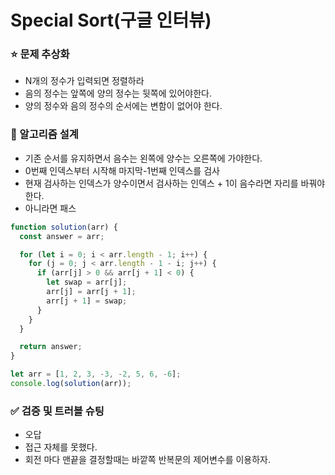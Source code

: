 # Special Sort(구글 인터뷰)

### ⭐ 문제 추상화

- N개의 정수가 입력되면 정렬하라
- 음의 정수는 앞쪽에 양의 정수는 뒷쪽에 있어야한다.
- 양의 정수와 음의 정수의 순서에는 변함이 없어야 한다.

### 🔧 알고리즘 설계

- 기존 순서를 유지하면서 음수는 왼쪽에 양수는 오른쪽에 가야한다.
- 0번째 인덱스부터 시작해 마지막-1번째 인덱스를 검사
- 현재 검사하는 인덱스가 양수이면서 검사하는 인덱스 + 1이 음수라면 자리를 바꿔야한다.
- 아니라면 패스

```js
function solution(arr) {
  const answer = arr;

  for (let i = 0; i < arr.length - 1; i++) {
    for (j = 0; j < arr.length - 1 - i; j++) {
      if (arr[j] > 0 && arr[j + 1] < 0) {
        let swap = arr[j];
        arr[j] = arr[j + 1];
        arr[j + 1] = swap;
      }
    }
  }

  return answer;
}

let arr = [1, 2, 3, -3, -2, 5, 6, -6];
console.log(solution(arr));
```

### ✅ 검증 및 트러블 슈팅

- 오답
- 접근 자체를 못했다.
- 회전 마다 맨끝을 결정할때는 바깥쪽 반복문의 제어변수를 이용하자.
